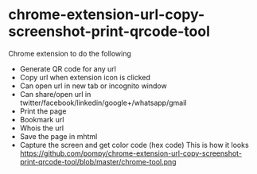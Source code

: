 # chrome-extension-url-copy-screenshot-print-qrcode-tool
Chrome extension to do the following
* Generate QR code for any url
* Copy url when extension icon is clicked
* Can open url in new tab or incognito window
* Can share/open url in twitter/facebook/linkedin/google+/whatsapp/gmail 
* Print the page
* Bookmark url
* Whois the url
* Save the page in mhtml 
* Capture the screen and get color code (hex code)
This is how it looks
https://github.com/pompy/chrome-extension-url-copy-screenshot-print-qrcode-tool/blob/master/chrome-tool.png
